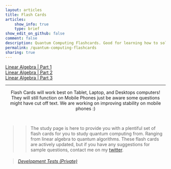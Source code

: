 ```yaml
---
layout: articles
title: Flash Cards
articles:
    show_info: true
    type: brief
show_edit_on_github: false
comment: false
description: Quantum Computing Flashcards. Good for learning how to solve linear algebra equations. And Qiskit composer, or Qiskit circuit related questions.
permalink: /quantum-computing-flashcards
sharing: true
---
```


<div class="article__content" markdown="1">

<a itemprop="headline" class="item__header" href="https://wrelks.com/quantum-computing-flashcards-easy">Linear Algebra | Part 1</a><br>
<a itemprop="headline" class="item__header" href="https://wrelks.com/quantum-computing-flashcards-medium">Linear Algebra | Part 2</a><br>
<a itemprop="headline" class="item__header" href="https://wrelks.com/quantum-computing-flashcards-hard">Linear Algebra | Part 3</a><br>

---

<center>
<p class="info">Flash Cards will work best on Tablet, Laptop, and Desktops computers! They will still function on Mobile Phones just be aware some questions might have cut off text. We are working on improving stability on mobile phones :)</p>
</center>

<br>

>> The study page is here to provide you with a plentiful set of flash cards for you to study quantum computing from. Ranging from linear algebra to quantum algorithms. These flash cards are actively updated, but if you have any suggestions for sample questions, contact me on my [twitter](https://twitter.com/Wrelks).

<blockquote><h6><a href="https://wrelks.com/devtests/">Development Tests <i>(Private)</i></a></h6></blockquote>

</div>